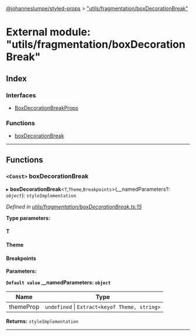 [@johanneslumpe/styled-props](../README.md) > ["utils/fragmentation/boxDecorationBreak"](../modules/_utils_fragmentation_boxdecorationbreak_.md)

# External module: "utils/fragmentation/boxDecorationBreak"

## Index

### Interfaces

* [BoxDecorationBreakProps](../interfaces/_utils_fragmentation_boxdecorationbreak_.boxdecorationbreakprops.md)

### Functions

* [boxDecorationBreak](_utils_fragmentation_boxdecorationbreak_.md#boxdecorationbreak)

---

## Functions

<a id="boxdecorationbreak"></a>

### `<Const>` boxDecorationBreak

▸ **boxDecorationBreak**<`T`,`Theme`,`Breakpoints`>(__namedParameters?: *`object`*): `styleImplementation`

*Defined in [utils/fragmentation/boxDecorationBreak.ts:15](https://github.com/johanneslumpe/styled-props/blob/8e709f1/src/utils/fragmentation/boxDecorationBreak.ts#L15)*

**Type parameters:**

#### T 
#### Theme 
#### Breakpoints 
**Parameters:**

**`Default value` __namedParameters: `object`**

| Name | Type |
| ------ | ------ |
| themeProp | `undefined` \| `Extract<keyof Theme, string>` |

**Returns:** `styleImplementation`

___

